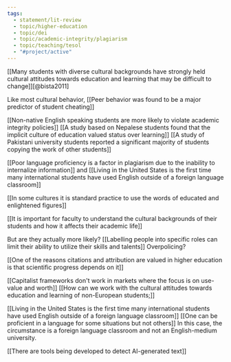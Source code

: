 ```yaml
---
tags:
  - statement/lit-review
  - topic/higher-education
  - topic/dei
  - topic/academic-integrity/plagiarism
  - topic/teaching/tesol
  - "#project/active"
---
```


[[Many students with diverse cultural backgrounds have strongly held cultural attitudes towards education and learning that may be difficult to change]][@bista2011]

Like most cultural behavior, [[Peer behavior was found to be a major predictor of student cheating]]

[[Non-native English speaking students are more likely to violate academic integrity policies]] [[A study based on Nepalese students found that the implicit culture of education valued status over learning]] [[A study of Pakistani university students reported a significant majority of students copying the work of other students]]

[[Poor language proficiency is a factor in plagiarism due to the inability to internalize information]] and [[Living in the United States is the first time many international students have used English outside of a foreign language classroom]]

[[In some cultures it is standard practice to use the words of educated and enlightened figures]]

[[It is important for faculty to understand the cultural backgrounds of their students and how it affects their academic life]]

But are they actually more likely? [[Labelling people into specific roles can limit their ability to utilize their skills and talents]] Overpolicing?

[[One of the reasons citations and attribution are valued in higher education is that scientific progress depends on it]]

[[Capitalist frameworks don't work in markets where the focus is on use-value and worth]]
[[How can we work with the cultural attitudes towards education and learning of non-European students;]]

[[Living in the United States is the first time many international students have used English outside of a foreign language classroom]] [[One can be proficient in a language for some situations but not others]] In this case, the circumstance is a foreign language classroom and not an English-medium university.

[[There are tools being developed to detect AI-generated text]]